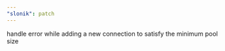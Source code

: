 ```yaml
---
"slonik": patch
---
```


handle error while adding a new connection to satisfy the minimum pool size
